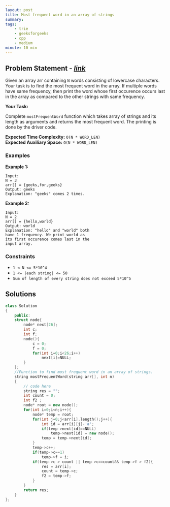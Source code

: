 ```yaml
---
layout: post
title: Most frequent word in an array of strings                      
summary:
tags:
    - trie
    - geeksforgeeks
    - cpp
    - medium
minute: 10 min
---
```


## Problem Statement - [*link*](https://practice.geeksforgeeks.org/batch-problems/most-frequent-word-in-an-array-of-strings3528/0/?tr)  

Given an array arr containing `N` words consisting of lowercase characters. Your task is to find the most frequent word in the array. If multiple words have same frequency, then print the word whose first occurence occurs last in the array as compared to the other strings with same frequency.

**Your Task:** 

Complete `mostFrequentWord` function which takes array of strings and its length as arguments and returns the most frequent word. The printing is done by the driver code.


**Expected Time Complexity:** `O(N * WORD_LEN)`              
**Expected Auxiliary Space:** `O(N * WORD_LEN)`



### Examples

**Example 1:**   
```
Input:
N = 3
arr[] = {geeks,for,geeks}
Output: geeks
Explanation: "geeks" comes 2 times.
```

**Example 2:**
```
Input:
N = 2
arr[] = {hello,world}
Output: world
Explanation: "hello" and "world" both
have 1 frequency. We print world as
its first occurence comes last in the
input array.
```

### Constraints

+ `1 ≤ N <= 5*10^4`
+ `1 <= |each string| <= 50`
+ `Sum of length of every string does not exceed 5*10^5`

## Solutions

```cpp
class Solution
{
    public:
    struct node{
        node* next[26];
        int c;
        int f;
        node(){
            c = 0;
            f = 0;
            for(int i=0;i<26;i++)
                next[i]=NULL;
        }
    };
    //Function to find most frequent word in an array of strings.
    string mostFrequentWord(string arr[], int n) 
    {
        // code here
        string res = "";
        int count = 0;
        int f2 ;
        node* root = new node();
        for(int i=0;i<n;i++){
            node* temp = root;
            for(int j=0;j<arr[i].length();j++){
                int id = arr[i][j]-'a';
                if(temp->next[id]==NULL)
                    temp->next[id] = new node();
                temp = temp->next[id];
            }
            temp->c++;
            if(temp->c==1)
                temp->f = i;
            if(temp->c > count || temp->c==count&& temp->f > f2){
                res = arr[i];
                count = temp->c;
                f2 = temp->f;
            }
        }
        return res;
    }
};
```

